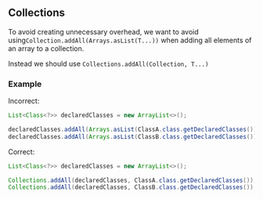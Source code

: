 ## Collections

To avoid creating unnecessary overhead, we want to avoid
using```Collection.addAll(Arrays.asList(T...))``` when adding all
elements of an array to a collection.

Instead we should use ```Collections.addAll(Collection, T...)```

### Example

Incorrect:

```java
List<Class<?>> declaredClasses = new ArrayList<>();

declaredClasses.addAll(Arrays.asList(ClassA.class.getDeclaredClasses()));
declaredClasses.addAll(Arrays.asList(ClassB.class.getDeclaredClasses()));
```

Correct:

```java
List<Class<?>> declaredClasses = new ArrayList<>();

Collections.addAll(declaredClasses, ClassA.class.getDeclaredClasses());
Collections.addAll(declaredClasses, ClassB.class.getDeclaredClasses());
```